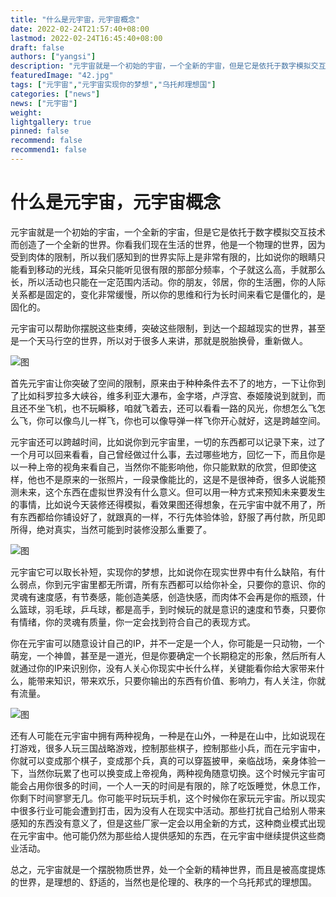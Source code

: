 ```yaml
---
title: "什么是元宇宙，元宇宙概念"
date: 2022-02-24T21:57:40+08:00
lastmod: 2022-02-24T16:45:40+08:00
draft: false
authors: ["yangsi"]
description: "元宇宙就是一个初始的宇宙，一个全新的宇宙，但是它是依托于数字模拟交互技术而创造了一个全新的世界。你看我们现在生活的世界，他是一个物理的世界，因为受到肉体的限制，所以我们感知到的世界实际上是非常有限的，比如说你的眼睛只能看到移动的光线，耳朵只能听见很有限的那部分频率，个子就这么高，手就那么长，所以活动也只能在一定范围内活动。你的朋友，邻居，你的生活圈，你的人际关系都是固定的，变化非常缓慢，所以你的思维和行为长时间来看它是僵化的，是固化的。"
featuredImage: "42.jpg"
tags: ["元宇宙","元宇宙实现你的梦想","乌托邦理想国"]
categories: ["news"]
news: ["元宇宙"]
weight: 
lightgallery: true
pinned: false
recommend: false
recommend1: false
---
```


# 什么是元宇宙，元宇宙概念

元宇宙就是一个初始的宇宙，一个全新的宇宙，但是它是依托于数字模拟交互技术而创造了一个全新的世界。你看我们现在生活的世界，他是一个物理的世界，因为受到肉体的限制，所以我们感知到的世界实际上是非常有限的，比如说你的眼睛只能看到移动的光线，耳朵只能听见很有限的那部分频率，个子就这么高，手就那么长，所以活动也只能在一定范围内活动。你的朋友，邻居，你的生活圈，你的人际关系都是固定的，变化非常缓慢，所以你的思维和行为长时间来看它是僵化的，是固化的。

元宇宙可以帮助你摆脱这些束缚，突破这些限制，到达一个超越现实的世界，甚至是一个天马行空的世界，所以对于很多人来讲，那就是脱胎换骨，重新做人。

![图](https://i0.hdslb.com/bfs/article/619bd38d520f36bf29a228c563e083d8dd46e643.jpg@831w_555h_progressive.webp)

首先元宇宙让你突破了空间的限制，原来由于种种条件去不了的地方，一下让你到了比如科罗拉多大峡谷，维多利亚大瀑布，金字塔，卢浮宫、泰姬陵说到就到，而且还不坐飞机，也不玩瞬移，咱就飞着去，还可以看看一路的风光，你想怎么飞怎么飞，你可以像鸟儿一样飞，你也可以像导弹一样飞你开心就好，这是跨越空间。

元宇宙还可以跨越时间，比如说你到元宇宙里，一切的东西都可以记录下来，过了一个月可以回来看看，自己曾经做过什么事，去过哪些地方，回忆一下，而且你是以一种上帝的视角来看自己，当然你不能影响他，你只能默默的欣赏，但即使这样，他也不是原来的一张照片，一段录像能比的，这是不是很神奇，很多人说能预测未来，这个东西在虚拟世界没有什么意义。但可以用一种方式来预知未来要发生的事情，比如说今天装修还得模拟，看效果图还得想象，在元宇宙中就不用了，所有东西都给你铺设好了，就跟真的一样，不行先体验体验，舒服了再付款，所见即所得，绝对真实，当然可能到时装修没那么重要了。 

![图](https://i0.hdslb.com/bfs/article/9d813f39b1c6f0c01db536e851901bd98991c27e.jpg@831w_596h_progressive.webp)

元宇宙它可以取长补短，实现你的梦想，比如说你在现实世界中有什么缺陷，有什么弱点，你到元宇宙里都无所谓，所有东西都可以给你补全，只要你的意识、你的灵魂有速度感，有节奏感，能创造美感，创造快感，而肉体不会再是你的瓶颈，什么篮球，羽毛球，乒乓球，都是高手，到时候玩的就是意识的速度和节奏，只要你有情绪，你的灵魂有质量，你一定会找到符合自己的表现方式。

你在元宇宙可以随意设计自己的IP，并不一定是一个人，你可能是一只动物，一个萌宠，一个神兽，甚至是一道光，但是你要确定一个长期稳定的形象，然后所有人就通过你的IP来识别你，没有人关心你现实中长什么样，关键能看你给大家带来什么，能带来知识，带来欢乐，只要你输出的东西有价值、影响力，有人关注，你就有流量。 

![图](https://i0.hdslb.com/bfs/article/5f36637163ad6a3df7021f09fea54f797ae2ad20.jpg@830w_467h_progressive.webp)

还有人可能在元宇宙中拥有两种视角，一种是在山外，一种是在山中，比如说现在打游戏，很多人玩三国战略游戏，控制那些棋子，控制那些小兵，而在元宇宙中，你就可以变成那个棋子，变成那个兵，真的可以穿盔披甲，亲临战场，亲身体验一下，当然你玩累了也可以换变成上帝视角，两种视角随意切换。这个时候元宇宙可能会占用你很多的时间，一个人一天的时间是有限的，除了吃饭睡觉，休息工作，你剩下时间寥寥无几。你可能平时玩玩手机，这个时候你在家玩元宇宙。所以现实中很多行业可能会遭到打击，因为没有人在现实中活动。那些打扰自己给别人带来感知的东西没有意义了，但是这些厂家一定会以用全新的方式，这种商业模式出现在元宇宙中。他可能仍然为那些给人提供感知的东西，在元宇宙中继续提供这些商业活动。

总之，元宇宙就是一个摆脱物质世界，处一个全新的精神世界，而且是被高度提炼的世界，是理想的、舒适的，当然也是伦理的、秩序的一个乌托邦式的理想国。 